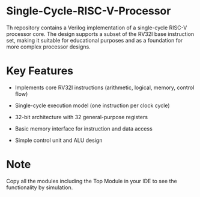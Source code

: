 # Single-Cycle-RISC-V-Processor
Th repository contains a Verilog implementation of a single-cycle RISC-V processor core. The design supports a subset of the RV32I base instruction set, making it suitable for educational purposes and as a foundation for more complex processor designs.

# Key Features
* Implements core RV32I instructions (arithmetic, logical, memory, control flow)

* Single-cycle execution model (one instruction per clock cycle)

* 32-bit architecture with 32 general-purpose registers

* Basic memory interface for instruction and data access

* Simple control unit and ALU design

# Note
Copy all the modules including the Top Module in your IDE to see the functionality by simulation. 
